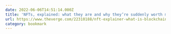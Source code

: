 ```yaml
---
date: 2022-06-06T14:51:14.000Z
title: 'NFTs, explained: what they are and why they’re suddenly worth millions - The Verge'
url: https://www.theverge.com/22310188/nft-explainer-what-is-blockchain-crypto-art-faq
category: bookmark
---
```

